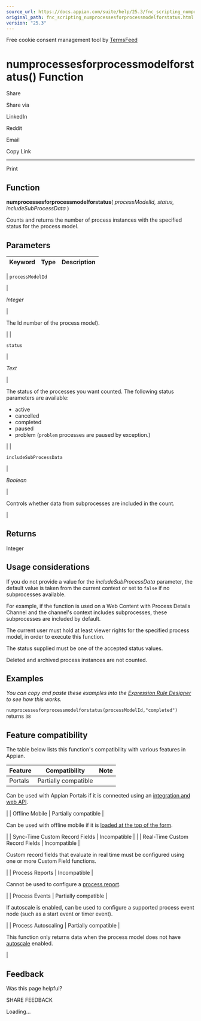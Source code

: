 ```yaml
---
source_url: https://docs.appian.com/suite/help/25.3/fnc_scripting_numprocessesforprocessmodelforstatus.html
original_path: fnc_scripting_numprocessesforprocessmodelforstatus.html
version: "25.3"
---
```


Free cookie consent management tool by [TermsFeed](https://www.termsfeed.com/)

# numprocessesforprocessmodelforstatus() Function

Share

Share via

LinkedIn

Reddit

Email

Copy Link

* * *

Print

## Function

**numprocessesforprocessmodelforstatus**( _processModelId, status, includeSubProcessData_ )

Counts and returns the number of process instances with the specified status for the process model.

## Parameters

| Keyword | Type | Description |
| --- | --- | --- |
|
`processModelId`

 |

_Integer_

 |

The Id number of the process model).

 |
|

`status`

 |

_Text_

 |

The status of the processes you want counted. The following status parameters are available:

-   active
-   cancelled
-   completed
-   paused
-   problem (`problem` processes are paused by exception.)

 |
|

`includeSubProcessData`

 |

_Boolean_

 |

Controls whether data from subprocesses are included in the count.

 |

## Returns

Integer

## Usage considerations

If you do not provide a value for the _includeSubProcessData_ parameter, the default value is taken from the current context or set to `false` if no subprocesses available.

For example, if the function is used on a Web Content with Process Details Channel and the channel's context includes subprocesses, these subprocesses are included by default.

The current user must hold at least viewer rights for the specified process model, in order to execute this function.

The status supplied must be one of the accepted status values.

Deleted and archived process instances are not counted.

## Examples

_You can copy and paste these examples into the [Expression Rule Designer](Expression_Rules.html) to see how this works._

`numprocessesforprocessmodelforstatus(processModelId,"completed")` returns `38`

## Feature compatibility

The table below lists this function's compatibility with various features in Appian.

| Feature | Compatibility | Note |
| --- | --- | --- |
| Portals | Partially compatible |
Can be used with Appian Portals if it is connected using an [integration and web API](portals-design.html#using-partially-compatible-functions-and-objects-in-a-portal).

 |
| Offline Mobile | Partially compatible |

Can be used with offline mobile if it is [loaded at the top of the form](offline-mobile-design-best-practices.html#working-with-partially-compatible-functions).

 |
| Sync-Time Custom Record Fields | Incompatible |  |
| Real-Time Custom Record Fields | Incompatible |

Custom record fields that evaluate in real time must be configured using one or more Custom Field functions.

 |
| Process Reports | Incompatible |

Cannot be used to configure a [process report](Process_Reports.html).

 |
| Process Events | Partially compatible |

If autoscale is enabled, can be used to configure a supported process event node (such as a start event or timer event).

 |
| Process Autoscaling | Partially compatible |

This function only returns data when the process model does not have [autoscale](autoscale-processes.html) enabled.

 |

## Feedback

Was this page helpful?

SHARE FEEDBACK

Loading...